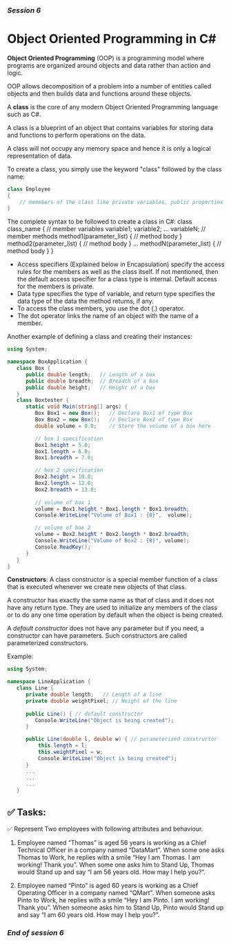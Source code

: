 ### *Session 6*

# Object Oriented Programming in C#

**Object Oriented Programming** (OOP) is a programming model where programs are organized around objects and data rather than action and logic.

OOP allows decomposition of a problem into a number of entities called objects and then builds data and functions around these objects.

A **class** is the core of any modern Object Oriented Programming language such as C#. 

A class is a blueprint of an object that contains variables for storing data and functions to perform operations on the data.

A class will not occupy any memory space and hence it is only a logical representation of data.

To create a class, you simply use the keyword "class" followed by the class name:
```c#
class Employee
{
    // memebers of the class like private variables, public properties or methods
}
```

The complete syntax to be followed to create a class in C#:
<access specifier> class  class_name {
   // member variables
   <access specifier> <data type> variable1;
   <access specifier> <data type> variable2;
   ...
   <access specifier> <data type> variableN;
   // member methods
   <access specifier> <return type> method1(parameter_list) {
      // method body
   }
   <access specifier> <return type> method2(parameter_list) {
      // method body
   }
   ...
   <access specifier> <return type> methodN(parameter_list) {
      // method body
   }
}

*	Access specifiers (Explained below in Encapsulation) specify the access rules for the members as well as the class itself. If not mentioned, then the default access specifier for a class type is internal. Default access for the members is private.
*	Data type specifies the type of variable, and return type specifies the data type of the data the method returns, if any.
*	To access the class members, you use the dot (.) operator.
*	The dot operator links the name of an object with the name of a member.


Another example of defining a class and creating their instances:

```c#
using System;

namespace BoxApplication {
   class Box {
      public double length;   // Length of a box
      public double breadth;  // Breadth of a box
      public double height;   // Height of a box
   }
   class Boxtester {
      static void Main(string[] args) {
         Box Box1 = new Box();   // Declare Box1 of type Box
         Box Box2 = new Box();   // Declare Box2 of type Box
         double volume = 0.0;    // Store the volume of a box here

         // box 1 specification
         Box1.height = 5.0;
         Box1.length = 6.0;
         Box1.breadth = 7.0;

         // box 2 specification
         Box2.height = 10.0;
         Box2.length = 12.0;
         Box2.breadth = 13.0;
           
         // volume of box 1
         volume = Box1.height * Box1.length * Box1.breadth;
         Console.WriteLine("Volume of Box1 : {0}",  volume);

         // volume of box 2
         volume = Box2.height * Box2.length * Box2.breadth;
         Console.WriteLine("Volume of Box2 : {0}", volume);
         Console.ReadKey();
      }
   }
}
```

**Constructors**: A class constructor is a special member function of a class that is executed whenever we create new objects of that class.

A constructor has exactly the same name as that of class and it does not have any return type. They are used to initialize any members of the class or to do any one time operation by default when the object is being created.

A *default constructor* does not have any parameter but if you need, a constructor can have parameters. Such constructors are called parameterized constructors.

Example:
```c#
using System;

namespace LineApplication {
   class Line {
      private double length;   // Length of a line
      private double weightPixel; // Weight of the line
      
      public Line() { // default constructor
         Console.WriteLine("Object is being created");
      }

      public Line(double l, double w) { // parameterized constructor
          this.length = l;
          this.weightPixel = w;
          Console.WriteLine("Object is being created");
      }
      ...
      ...
      ...
   }
```

## ✅ Tasks:

✅ Represent Two employees with following attributes and behaviour. 

1. Employee named “Thomas” is aged 56 years is working as a Chief Technical Officer in a company named “DataMart”. When some one asks Thomas to Work, he replies with a smile “Hey I am Thomas. I am working! Thank you”. When some one asks him to Stand Up, Thomas would Stand up and say “I am 56 years old. How may I help you?”.

2. Employee named “Pinto” is aged 60 years is working as a Chief Operating Officer in a company named “QMart”. When someone asks Pinto to Work, he replies with a smile “Hey I am Pinto. I am working! Thank you”. When someone asks him to Stand Up, Pinto would Stand up and say “I am 60 years old. How may I help you?”.


### *End of session 6*

<br>
